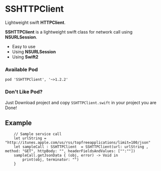 # SSHTTPClient 

Lightweight swift **HTTPClient**.

**SSHTTPClient** is a lightweight swift class for network call using **NSURLSession**.

  - Easy to use
  - Using **NSURLSession**
  - Using **Swift2** 

### Available Pod 
`pod 'SSHTTPClient', '~>1.2.2'`

### Don't Like Pod?
Just Download project and copy `SSHTTPClient.swift` in your project you are Done!

## Example 

        // Sample service call
		let urlString = "http://itunes.apple.com/us/rss/topfreeapplications/limit=100/json"
        let sampleCall : SSHTTPClient  = SSHTTPClient(url: urlString , method: "GET", httpBody: "", headerFieldsAndValues: ["":""])
        sampleCall.getJsonData { (obj, error) -> Void in
            print(obj, terminator: "")
        }



